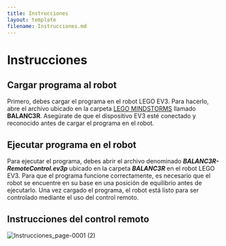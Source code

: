 ```yaml
---
title: Instrucciones
layout: template
filename: Instrucciones.md
--- 
```


# Instrucciones

## Cargar programa al robot
Primero, debes cargar el programa en el robot LEGO EV3. Para hacerlo, abre el archivo ubicado en la carpeta [LEGO MINDSTORMS](LEGO%20MINDSTORMS/) llamado **BALANC3R**. Asegúrate de que el dispositivo EV3 esté conectado y reconocido antes de cargar el programa en el robot.

## Ejecutar programa en el robot
Para ejecutar el programa, debes abrir el archivo denominado ***BALANC3R-RemoteControl.ev3p*** ubicado en la carpeta ***BALANC3R*** en el robot LEGO EV3. Para que el programa funcione correctamente, es necesario que el robot se encuentre en su base en una posición de equilibrio antes de ejecutarlo. Una vez cargado el programa, el robot está listo para ser controlado mediante el uso del control remoto.

## Instrucciones del control remoto
![Instrucciones_page-0001 (2)](https://github.com/javca01/Selfbalancing-Kit-de-LEGO-EV3/assets/42346345/d4dd13f6-c4fa-4926-953e-70d7f196984c)
